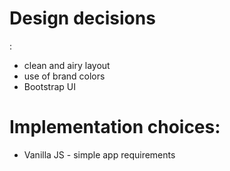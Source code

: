 <h1>Design decisions</h1>:
<ul>
  <li>clean and airy layout</li>
  <li>use of brand colors</li>
  <li>Bootstrap UI</li>
</ul>


<h1>Implementation choices:</h1>
<ul>
  <li>Vanilla JS - simple app requirements</li>
</ul>

